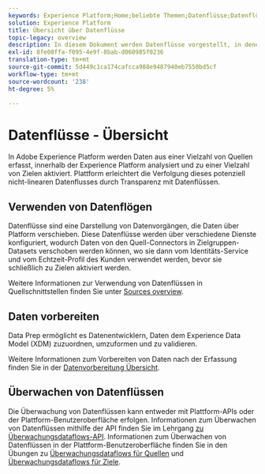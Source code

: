 ```yaml
---
keywords: Experience Platform;Home;beliebte Themen;Datenflüsse;Datenflüsse;Daten;Überwachung;Datenflüsse überwachen;Datenflüsse überwachen;Überwachen;Überwachen von Datenflüssen;Überwachen von Datenflüssen;Fluss;Flussdienst
solution: Experience Platform
title: Übersicht über Datenflüsse
topic-legacy: overview
description: In diesem Dokument werden Datenflüsse vorgestellt, in denen erläutert wird, wie sie in Adobe Experience Platform verwendet werden.
exl-id: 8fe08ffa-f095-4e9f-8bab-d060985f0236
translation-type: tm+mt
source-git-commit: 5d449c1ca174cafcca988e9487940eb7550bd5cf
workflow-type: tm+mt
source-wordcount: '238'
ht-degree: 5%

---
```


# Datenflüsse - Übersicht

In Adobe Experience Platform werden Daten aus einer Vielzahl von Quellen erfasst, innerhalb der Experience Platform analysiert und zu einer Vielzahl von Zielen aktiviert. Plattform erleichtert die Verfolgung dieses potenziell nicht-linearen Datenflusses durch Transparenz mit Datenflüssen.

## Verwenden von Datenflögen

Datenflüsse sind eine Darstellung von Datenvorgängen, die Daten über Platform verschieben. Diese Datenflüsse werden über verschiedene Dienste konfiguriert, wodurch Daten von den Quell-Connectors in Zielgruppen-Datasets verschoben werden können, wo sie dann vom Identitäts-Service und vom Echtzeit-Profil des Kunden verwendet werden, bevor sie schließlich zu Zielen aktiviert werden.

Weitere Informationen zur Verwendung von Datenflüssen in Quellschnittstellen finden Sie unter [Sources overview](../sources/home.md).

## Daten vorbereiten

Data Prep ermöglicht es Datenentwicklern, Daten dem Experience Data Model (XDM) zuzuordnen, umzuformen und zu validieren.

Weitere Informationen zum Vorbereiten von Daten nach der Erfassung finden Sie in der [Datenvorbereitung Übersicht](../data-prep/home.md).

## Überwachen von Datenflüssen

Die Überwachung von Datenflüssen kann entweder mit Plattform-APIs oder der Plattform-Benutzeroberfläche erfolgen. Informationen zum Überwachen von Datenflüssen mithilfe der API finden Sie im Lehrgang [zu Überwachungsdataflows-API](./api/monitor.md). Informationen zum Überwachen von Datenflüssen in der Plattform-Benutzeroberfläche finden Sie in den Übungen zu [Überwachungsdataflows für Quellen](./ui/monitor-sources.md) und [Überwachungsdataflows für Ziele](./ui/monitor-destinations.md).
